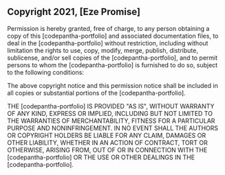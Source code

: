 ## Copyright 2021, [Eze Promise]

Permission is hereby granted, free of charge, to any person obtaining a copy of this [codepantha-portfolio] and associated documentation files, to deal in the [codepantha-portfolio] without restriction, including without limitation the rights to use, copy, modify, merge, publish, distribute, sublicense, and/or sell copies of the [codepantha-portfolio], and to permit persons to whom the [codepantha-portfolio] is furnished to do so, subject to the following conditions:

The above copyright notice and this permission notice shall be included in all copies or substantial portions of the [codepantha-portfolio].

THE [codepantha-portfolio] IS PROVIDED "AS IS", WITHOUT WARRANTY OF ANY KIND, EXPRESS OR IMPLIED, INCLUDING BUT NOT LIMITED TO THE WARRANTIES OF MERCHANTABILITY, FITNESS FOR A PARTICULAR PURPOSE AND NONINFRINGEMENT. IN NO EVENT SHALL THE AUTHORS OR COPYRIGHT HOLDERS BE LIABLE FOR ANY CLAIM, DAMAGES OR OTHER LIABILITY, WHETHER IN AN ACTION OF CONTRACT, TORT OR OTHERWISE, ARISING FROM, OUT OF OR IN CONNECTION WITH THE [codepantha-portfolio] OR THE USE OR OTHER DEALINGS IN THE [codepantha-portfolio].
